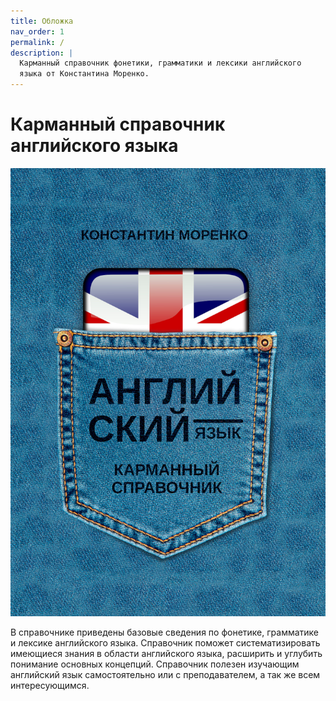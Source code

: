 ```yaml
---
title: Обложка
nav_order: 1
permalink: /
description: |
  Карманный справочник фонетики, грамматики и лексики английского
  языка от Константина Моренко.
---
```


# Карманный справочник английского языка

![Обложка](cover.jpg)

В справочнике приведены базовые сведения по фонетике, грамматике и
лексике английского языка.  Справочник поможет систематизировать
имеющиеся знания в области английского языка, расширить и углубить
понимание основных концепций.  Справочник полезен изучающим английский
язык самостоятельно или с преподавателем, а так же всем
интересующимся.


